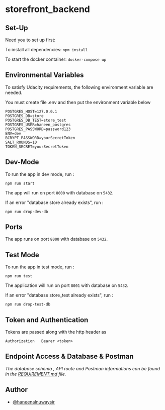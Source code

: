 # storefront_backend

## Set-Up

Need you to set up first:

To install all dependencies:
`npm install`

To start the docker container:
`docker-compose up`

## Environmental Variables

To satisfy Udacity requirements, the following environment variable are needed.

You must create file .env and then put the environment variable below
```
POSTGRES_HOST=127.0.0.1
POSTGRES_DB=store
POSTGRES_DB_TEST=store_test
POSTGRES_USER=haneen_postgres
POSTGRES_PASSWORD=password123
ENV=dev
BCRYPT_PASSWORD=yourSecretToken
SALT_ROUNDS=10
TOKEN_SECRET=yourSecretToken

```

## Dev-Mode

To run the app in dev mode, run :

`npm run start`

The app will run on port ```8000``` with database on ```5432```.

If an error "database store already exists", run :

`npm run drop-dev-db`


## Ports

The app runs on port ```8000``` with database on ```5432```.

## Test Mode

To run the app in test mode, run :

`npm run test`

The application will run on port ```8001``` with database on ```5432```.

If an error "database store_test already exists", run :

`npm run drop-test-db`

## Token and Authentication

Tokens are passed along with the http header as

```
Authorization   Bearer <token>
```

## Endpoint Access & Database & Postman


*The database schema , API route and Postman informations can be found in the [REQUIREMENT.md](REQUIREMENTS.md) file.*

## Author

- [@haneenalnuwaysir](https://github.com/haneenalnuwaysir)
